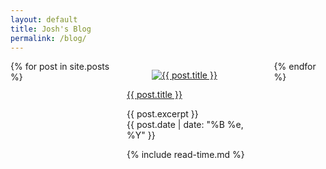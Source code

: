 ```yaml
---
layout: default
title: Josh's Blog
permalink: /blog/
---
```


<div class="section" id="blog-cards">
        <div class="columns">
        <div class="row columns is-multiline">
        {% for post in site.posts %}
          <div class="column is-6">
            <div class="card large">
              <a href="{{ post.url }}"><div class="card-image">
                <figure class="image is-16by9">
                  <img src="{{ post.featured_image }}" alt="{{ post.title }}">
                </figure>
              </div></a>
              <div class="card-content">
                <div class="media">
                  <div class="media-content">
                    <a href="{{ post.url }}"><p class="title is-4 no-padding">{{ post.title }}</p></a>
                  </div>
                </div>
                  <div class="content">
                  {{ post.excerpt }}
                  </div>
              </div>
              <footer class="card-footer">
                <time class="card-footer-item" datetime="{{ post.date | date: "%Y-%m-%d" }}">{{ post.date | date: "%B %e, %Y" }}</time>
                <p class="card-footer-item">
                  {% include read-time.md %}         
                </p>
              </footer>
            </div>
          </div>
          {% endfor %}
        </div>
      </div>